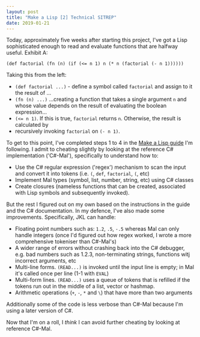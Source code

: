```yaml
---
layout: post
title: "Make a Lisp [2] Technical SITREP"
date: 2019-01-21
---
```


Today, approximately five weeks after starting this project, I've got a Lisp sophisticated enough to read and evaluate functions that are halfway useful. Exhibit A:

`(def factorial (fn (n) (if (<= n 1) n (* n (factorial (- n 1))))))`

Taking this from the left:

* `(def factorial ...)` - define a symbol called `factorial` and assign to it the result of ...
* `(fn (n) ...)` ...creating a function that takes a single argument `n` and whose value depends on the result of evaluating the boolean expression...
* `(<= n 1)`. If this is true, `factorial` returns `n`. Otherwise, the result is calculated by
* recursively invoking `factorial` on `(- n 1)`.

To get to this point, I've completed steps 1 to 4 in the [Make a Lisp guide](https://github.com/kanaka/mal) I'm following. I admit to cheating slightly by looking at the reference C# implementation ('C#-Mal'), specifically to understand how to:
* Use the C# regular expression ('regex') mechanism to scan the input and convert it into tokens (i.e. `(`, `def`, `factorial`, `(`, etc)
* Implement Mal types (symbol, list, number, string, etc) using C# classes
* Create closures (nameless functions that can be created, associated with Lisp symbols and subsequently invoked).

But the rest I figured out on my own based on the instructions in the guide and the C# documentation. In my defence, I've also made some improvements. Specifically, JKL can handle:

* Floating point numbers such as: `1.2`, `.5`, `-.5` whereas Mal can only handle integers (once I'd figured out how regex worked, I wrote a more comprehensive tokeniser than C#-Mal's)
* A wider range of errors without crashing back into the C# debugger, e.g. bad numbers such as 1.2.3, non-terminating strings, functions witj incorrect arguments, etc
* Multi-line forms. `(READ...)` is invoked until the input line is empty; in Mal it's called once per line (1-1 with `EVAL`)
* Multi-form lines. `(READ...)` uses a queue of tokens that is refilled if the tokens run out in the middle of a list, vector or hashmap. 
* Arithmetic operations (`+`, `-`, `*` and `\`) that have more than two arguments

Additionally some of the code is less verbose than C#-Mal because I'm using a later version of C#.

Now that I'm on a roll, I *think* I can avoid further cheating by looking at reference C#-Mal.
